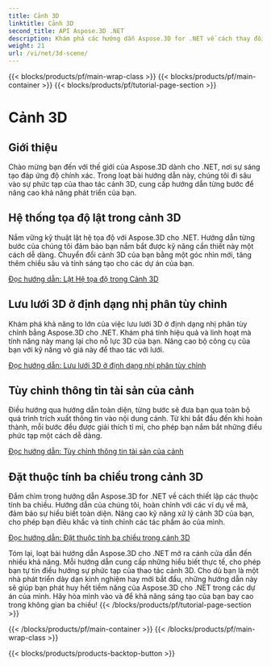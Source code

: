 ```yaml
---
title: Cảnh 3D
linktitle: Cảnh 3D
second_title: API Aspose.3D .NET
description: Khám phá các hướng dẫn Aspose.3D for .NET về cách thay đổi hướng mặt phẳng, xuất cảnh sang định dạng AMF nén, lật hệ tọa độ, v.v.
weight: 21
url: /vi/net/3d-scene/
---
```


{{< blocks/products/pf/main-wrap-class >}}
{{< blocks/products/pf/main-container >}}
{{< blocks/products/pf/tutorial-page-section >}}

# Cảnh 3D

## Giới thiệu

Chào mừng bạn đến với thế giới của Aspose.3D dành cho .NET, nơi sự sáng tạo đáp ứng độ chính xác. Trong loạt bài hướng dẫn này, chúng tôi đi sâu vào sự phức tạp của thao tác cảnh 3D, cung cấp hướng dẫn từng bước để nâng cao khả năng phát triển của bạn.

## Hệ thống tọa độ lật trong cảnh 3D

Nắm vững kỹ thuật lật hệ tọa độ với Aspose.3D cho .NET. Hướng dẫn từng bước của chúng tôi đảm bảo bạn nắm bắt được kỹ năng cần thiết này một cách dễ dàng. Chuyển đổi cảnh 3D của bạn bằng một góc nhìn mới, tăng thêm chiều sâu và tính sáng tạo cho các dự án của bạn.

[Đọc hướng dẫn: Lật Hệ tọa độ trong Cảnh 3D](./flip-coordinate-system/)

## Lưu lưới 3D ở định dạng nhị phân tùy chỉnh

Khám phá khả năng to lớn của việc lưu lưới 3D ở định dạng nhị phân tùy chỉnh bằng Aspose.3D cho .NET. Khám phá tính hiệu quả và linh hoạt mà tính năng này mang lại cho nỗ lực 3D của bạn. Nâng cao bộ công cụ của bạn với kỹ năng vô giá này để thao tác với lưới.

[Đọc hướng dẫn: Lưu lưới 3D ở định dạng nhị phân tùy chỉnh](./save-3d-meshes-binary-format/)


## Tùy chỉnh thông tin tài sản của cảnh

Điều hướng qua hướng dẫn toàn diện, từng bước sẽ đưa bạn qua toàn bộ quá trình trích xuất thông tin vào nội dung cảnh. Từ khi bắt đầu đến khi hoàn thành, mỗi bước đều được giải thích tỉ mỉ, cho phép bạn nắm bắt những điều phức tạp một cách dễ dàng.

[Đọc hướng dẫn: Tùy chỉnh thông tin tài sản của cảnh](./information-to-scene/)

## Đặt thuộc tính ba chiều trong cảnh 3D

Đắm chìm trong hướng dẫn Aspose.3D for .NET về cách thiết lập các thuộc tính ba chiều. Hướng dẫn của chúng tôi, hoàn chỉnh với các ví dụ về mã, đảm bảo sự hiểu biết toàn diện. Nâng cao kỹ năng xử lý cảnh 3D của bạn, cho phép bạn điêu khắc và tinh chỉnh các tác phẩm ảo của mình.

[Đọc hướng dẫn: Đặt thuộc tính ba chiều trong cảnh 3D](./set-3d-properties/)

Tóm lại, loạt bài hướng dẫn Aspose.3D cho .NET mở ra cánh cửa dẫn đến nhiều khả năng. Mỗi hướng dẫn cung cấp những hiểu biết thực tế, cho phép bạn tự tin điều hướng sự phức tạp của thao tác cảnh 3D. Cho dù bạn là một nhà phát triển dày dạn kinh nghiệm hay mới bắt đầu, những hướng dẫn này sẽ giúp bạn phát huy hết tiềm năng của Aspose.3D cho .NET trong các dự án của mình. Hãy hòa mình vào và để khả năng sáng tạo của bạn bay cao trong không gian ba chiều!
{{< /blocks/products/pf/tutorial-page-section >}}

{{< /blocks/products/pf/main-container >}}
{{< /blocks/products/pf/main-wrap-class >}}

{{< blocks/products/products-backtop-button >}}
